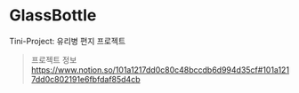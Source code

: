# GlassBottle
Tini-Project: 유리병 편지 프로젝트

> 프로젝트 정보
> https://www.notion.so/101a1217dd0c80c48bccdb6d994d35cf#101a1217dd0c802191e6fbfdaf85d4cb
